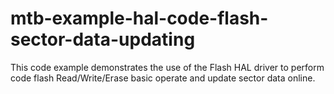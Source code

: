 # mtb-example-hal-code-flash-sector-data-updating
This code example demonstrates the use of the Flash HAL driver to perform code flash Read/Write/Erase basic operate and update sector data online. 
